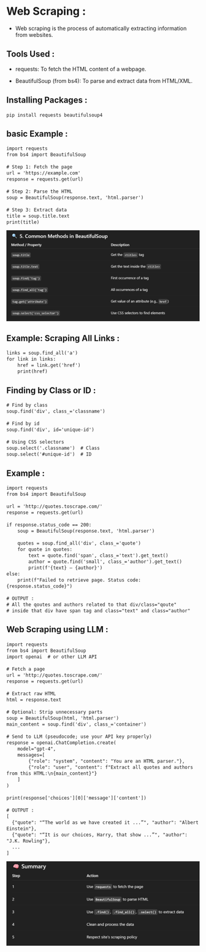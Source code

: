 # Web Scraping :
- Web scraping is the process of automatically extracting information from websites.

## Tools Used :

- requests: To fetch the HTML content of a webpage.

- BeautifulSoup (from bs4): To parse and extract data from HTML/XML.

## Installing Packages :

```
pip install requests beautifulsoup4
```
## basic Example :
```
import requests
from bs4 import BeautifulSoup

# Step 1: Fetch the page
url = 'https://example.com'
response = requests.get(url)

# Step 2: Parse the HTML
soup = BeautifulSoup(response.text, 'html.parser')

# Step 3: Extract data
title = soup.title.text
print(title)

```

![](assets/web-scraping.png)

## Example: Scraping All Links :
```
links = soup.find_all('a')
for link in links:
    href = link.get('href')
    print(href)

```

## Finding by Class or ID :
```
# Find by class
soup.find('div', class_='classname')

# Find by id
soup.find('div', id='unique-id')

# Using CSS selectors
soup.select('.classname')  # Class
soup.select('#unique-id')  # ID

```

## Example :
```
import requests
from bs4 import BeautifulSoup

url = 'http://quotes.toscrape.com/'
response = requests.get(url)

if response.status_code == 200:
    soup = BeautifulSoup(response.text, 'html.parser')

    quotes = soup.find_all('div', class_='quote')
    for quote in quotes:
        text = quote.find('span', class_='text').get_text()
        author = quote.find('small', class_='author').get_text()
        print(f'{text} — {author}')
else:
    print(f"Failed to retrieve page. Status code: {response.status_code}")

# OUTPUT :
# All the qoutes and authors related to that div/class="qoute"
# inside that div have span tag and class="text" and class="author"
```

## Web Scraping using LLM :
```
import requests
from bs4 import BeautifulSoup
import openai  # or other LLM API

# Fetch a page
url = 'http://quotes.toscrape.com/'
response = requests.get(url)

# Extract raw HTML
html = response.text

# Optional: Strip unnecessary parts
soup = BeautifulSoup(html, 'html.parser')
main_content = soup.find('div', class_='container')

# Send to LLM (pseudocode; use your API key properly)
response = openai.ChatCompletion.create(
    model="gpt-4",
    messages=[
        {"role": "system", "content": "You are an HTML parser."},
        {"role": "user", "content": f"Extract all quotes and authors from this HTML:\n{main_content}"}
    ]
)

print(response['choices'][0]['message']['content'])

# OUTPUT :
[
  {"quote": "“The world as we have created it ...”", "author": "Albert Einstein"},
  {"quote": "“It is our choices, Harry, that show ...”", "author": "J.K. Rowling"},
  ...
]

```
![](assets/summary.png)